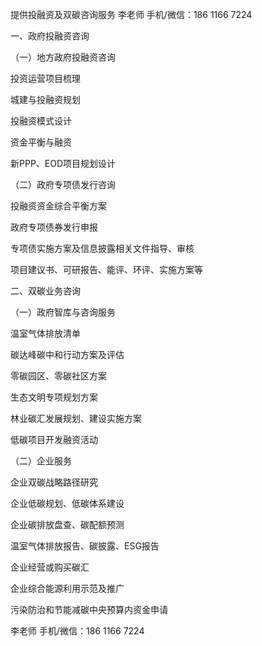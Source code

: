 提供投融资及双碳咨询服务  李老师 手机/微信：186 1166 7224

一、政府投融资咨询

（一）地方政府投融资咨询

投资运营项目梳理

城建与投融资规划

投融资模式设计

资金平衡与融资

新PPP、EOD项目规划设计

（二）政府专项债发行咨询

投融资资金综合平衡方案

政府专项债券发行申报

专项债实施方案及信息披露相关文件指导、审核

项目建议书、可研报告、能评、环评、实施方案等

二、双碳业务咨询

（一）政府智库与咨询服务

温室气体排放清单

碳达峰碳中和行动方案及评估

零碳园区、零碳社区方案

生态文明专项规划方案

林业碳汇发展规划、建设实施方案

低碳项目开发融资活动

（二）企业服务

企业双碳战略路径研究

企业低碳规划、低碳体系建设

企业碳排放盘查、碳配额预测

温室气体排放报告、碳披露、ESG报告

企业经营或购买碳汇

企业综合能源利用示范及推广

污染防治和节能减碳中央预算内资金申请


李老师 手机/微信：186 1166 7224
